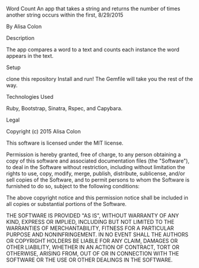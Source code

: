 Word Count
An app that takes a string and returns the number of times another string occurs within the first, 8/29/2015

By Alisa Colon

Description

The app compares a word to a text and counts each instance the word appears in the text.

Setup

clone this repository
Install and run!
The Gemfile will take you the rest of the way.

Technologies Used

Ruby, Bootstrap, Sinatra, Rspec, and Capybara.

Legal

Copyright (c) 2015 Alisa Colon

This software is licensed under the MIT license.

Permission is hereby granted, free of charge, to any person obtaining a copy of this software and associated documentation files (the "Software"), to deal in the Software without restriction, including without limitation the rights to use, copy, modify, merge, publish, distribute, sublicense, and/or sell copies of the Software, and to permit persons to whom the Software is furnished to do so, subject to the following conditions:

The above copyright notice and this permission notice shall be included in all copies or substantial portions of the Software.

THE SOFTWARE IS PROVIDED "AS IS", WITHOUT WARRANTY OF ANY KIND, EXPRESS OR IMPLIED, INCLUDING BUT NOT LIMITED TO THE WARRANTIES OF MERCHANTABILITY, FITNESS FOR A PARTICULAR PURPOSE AND NONINFRINGEMENT. IN NO EVENT SHALL THE AUTHORS OR COPYRIGHT HOLDERS BE LIABLE FOR ANY CLAIM, DAMAGES OR OTHER LIABILITY, WHETHER IN AN ACTION OF CONTRACT, TORT OR OTHERWISE, ARISING FROM, OUT OF OR IN CONNECTION WITH THE SOFTWARE OR THE USE OR OTHER DEALINGS IN THE SOFTWARE.

